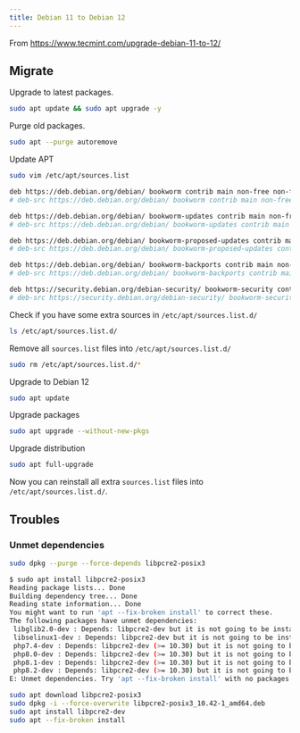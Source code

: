 ```yaml
---
title: Debian 11 to Debian 12
---
```


From <https://www.tecmint.com/upgrade-debian-11-to-12/>

## Migrate

Upgrade to latest packages.

```bash
sudo apt update && sudo apt upgrade -y
```

Purge old packages.

```bash
sudo apt --purge autoremove
```

Update APT

```bash
sudo vim /etc/apt/sources.list
```

```bash [/etc/apt/sources.list]
deb https://deb.debian.org/debian/ bookworm contrib main non-free non-free-firmware
# deb-src https://deb.debian.org/debian/ bookworm contrib main non-free non-free-firmware

deb https://deb.debian.org/debian/ bookworm-updates contrib main non-free non-free-firmware
# deb-src https://deb.debian.org/debian/ bookworm-updates contrib main non-free non-free-firmware

deb https://deb.debian.org/debian/ bookworm-proposed-updates contrib main non-free non-free-firmware
# deb-src https://deb.debian.org/debian/ bookworm-proposed-updates contrib main non-free non-free-firmware

deb https://deb.debian.org/debian/ bookworm-backports contrib main non-free non-free-firmware
# deb-src https://deb.debian.org/debian/ bookworm-backports contrib main non-free non-free-firmware

deb https://security.debian.org/debian-security/ bookworm-security contrib main non-free non-free-firmware
# deb-src https://security.debian.org/debian-security/ bookworm-security contrib main non-free non-free-firmware
```

Check if you have some extra sources in `/etc/apt/sources.list.d/`

```bash
ls /etc/apt/sources.list.d/
```

Remove all `sources.list` files into `/etc/apt/sources.list.d/`

```bash
sudo rm /etc/apt/sources.list.d/*
```

Upgrade to Debian 12

```bash
sudo apt update
```

Upgrade packages

```bash
sudo apt upgrade --without-new-pkgs
```

Upgrade distribution

```bash
sudo apt full-upgrade
```

Now you can reinstall all extra `sources.list` files into `/etc/apt/sources.list.d/`.

## Troubles

### Unmet dependencies

```bash
sudo dpkg --purge --force-depends libpcre2-posix3
```

```bash
$ sudo apt install libpcre2-posix3                                                                               [10:01:27]
Reading package lists... Done
Building dependency tree... Done
Reading state information... Done
You might want to run 'apt --fix-broken install' to correct these.
The following packages have unmet dependencies:
 libglib2.0-dev : Depends: libpcre2-dev but it is not going to be installed
 libselinux1-dev : Depends: libpcre2-dev but it is not going to be installed
 php7.4-dev : Depends: libpcre2-dev (>= 10.30) but it is not going to be installed
 php8.0-dev : Depends: libpcre2-dev (>= 10.30) but it is not going to be installed
 php8.1-dev : Depends: libpcre2-dev (>= 10.30) but it is not going to be installed
 php8.2-dev : Depends: libpcre2-dev (>= 10.30) but it is not going to be installed
E: Unmet dependencies. Try 'apt --fix-broken install' with no packages (or specify a solution).
```

```bash
sudo apt download libpcre2-posix3
sudo dpkg -i --force-overwrite libpcre2-posix3_10.42-1_amd64.deb
sudo apt install libpcre2-dev
sudo apt --fix-broken install
```
